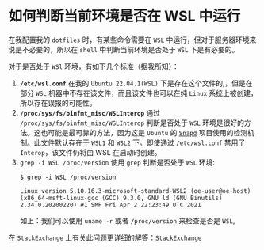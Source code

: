 # 如何判断当前环境是否在 WSL 中运行

在我配置我的 `dotfiles` 时，有某些命令需要在 `WSL` 中运行，但对于服务器环境来说是不必要的，所以在 `shell` 中判断当前环境是否处于 `WSL` 下是有必要的。

对于是否处于 `WSl` 环境，有如下几个标准（据我所知）：
1. **`/etc/wsl.conf`**
   在我的 `Ubuntu 22.04.1(WSL)` 下是存在这个文件的,，但是在部分 `WSL` 机器中不存在该文件，而且该文件也可以在纯 `Linux` 系统上被创建，所以存在误报的可能性。
2.  **`/proc/sys/fs/binfmt_misc/WSLInterop`**
   通过 `/proc/sys/fs/binfmt_misc/WSLInterop` 判断是否处于 `WSL` 环境是很好的方法。这也可能是最可靠的方法，因为这是 `Ubuntu` 的 [`Snapd`][Snapd] 项目使用的检测机制。此文件默认存在于 `WSL1` 和 `WSL2` 下。即使通过 `/etc/wsl.conf` 禁用了 `Interop`，该文件仍将由 WSL 在启动时创建。
3. `grep -i WSL /proc/version`
   使用 `grep` 判断是否处于 `WSL` 环境:
   ``` shell
   $ grep -i WSL /proc/version
   
   Linux version 5.10.16.3-microsoft-standard-WSL2 (oe-user@oe-host) (x86_64-msft-linux-gcc (GCC) 9.3.0, GNU ld (GNU Binutils) 2.34.0.20200220) #1 SMP Fri Apr 2 22:23:49 UTC 2021
   ```
	如上：我们可以使用 `uname -r` 或者 `/proc/version` 来检查是否是 `WSL`, 


在 `StackExchange` 上有关此问题更详细的解答：[`StackExchange`][StackExchange]

[Snapd]: https://github.com/snapcore/snapd
[StackExchange]:https://superuser.com/questions/1749781/how-can-i-check-if-the-environment-is-wsl-from-a-shell-script